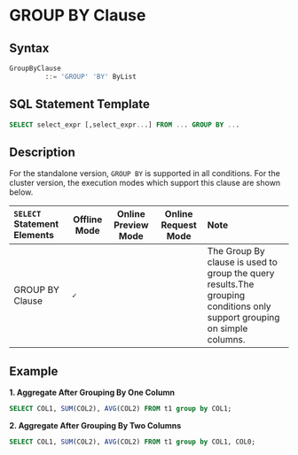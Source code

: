 # GROUP BY Clause

## Syntax

```SQL
GroupByClause
         ::= 'GROUP' 'BY' ByList
```

## SQL Statement Template

```sql
SELECT select_expr [,select_expr...] FROM ... GROUP BY ... 
```

## Description

For the standalone version, `GROUP BY` is supported in all conditions. For the cluster version, the execution modes which support this clause are shown below.

| `SELECT` Statement Elements                                | Offline Mode | Online Preview Mode | Online Request Mode | Note                                                                                                                    |
|:-----------------------------------------------------------|--------------|---------------------|---------------------|:------------------------------------------------------------------------------------------------------------------------|
| GROUP BY Clause            | **``✓``**    |                     |                     | The Group By clause is used to group the query results.The grouping conditions only support grouping on simple columns. |

## Example

**1. Aggregate After Grouping By One Column**

```SQL
SELECT COL1, SUM(COL2), AVG(COL2) FROM t1 group by COL1;
```

**2. Aggregate After Grouping By Two Columns**

```SQL
SELECT COL1, SUM(COL2), AVG(COL2) FROM t1 group by COL1, COL0;
```

